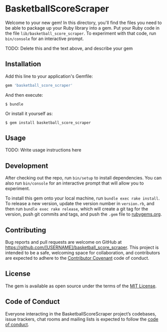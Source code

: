 # BasketballScoreScraper

Welcome to your new gem! In this directory, you'll find the files you need to be able to package up your Ruby library into a gem. Put your Ruby code in the file `lib/basketball_score_scraper`. To experiment with that code, run `bin/console` for an interactive prompt.

TODO: Delete this and the text above, and describe your gem

## Installation

Add this line to your application's Gemfile:

```ruby
gem 'basketball_score_scraper'
```

And then execute:

    $ bundle

Or install it yourself as:

    $ gem install basketball_score_scraper

## Usage

TODO: Write usage instructions here

## Development

After checking out the repo, run `bin/setup` to install dependencies. You can also run `bin/console` for an interactive prompt that will allow you to experiment.

To install this gem onto your local machine, run `bundle exec rake install`. To release a new version, update the version number in `version.rb`, and then run `bundle exec rake release`, which will create a git tag for the version, push git commits and tags, and push the `.gem` file to [rubygems.org](https://rubygems.org).

## Contributing

Bug reports and pull requests are welcome on GitHub at https://github.com/[USERNAME]/basketball_score_scraper. This project is intended to be a safe, welcoming space for collaboration, and contributors are expected to adhere to the [Contributor Covenant](http://contributor-covenant.org) code of conduct.

## License

The gem is available as open source under the terms of the [MIT License](https://opensource.org/licenses/MIT).

## Code of Conduct

Everyone interacting in the BasketballScoreScraper project’s codebases, issue trackers, chat rooms and mailing lists is expected to follow the [code of conduct](https://github.com/[USERNAME]/basketball_score_scraper/blob/master/CODE_OF_CONDUCT.md).
